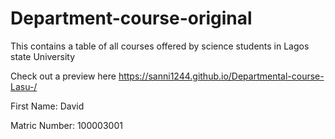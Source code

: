 # Department-course-original

This contains a table of all courses offered by science students in Lagos state University

Check out a preview here 
https://sanni1244.github.io/Departmental-course-Lasu-/


First Name: David

Matric Number: 100003001
